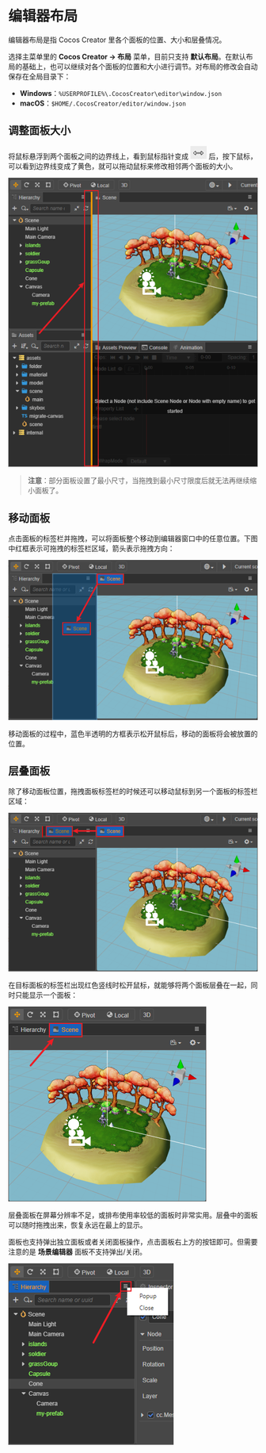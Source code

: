 # 编辑器布局

编辑器布局是指 Cocos Creator 里各个面板的位置、大小和层叠情况。

选择主菜单里的 **Cocos Creator -> 布局** 菜单，目前只支持 **默认布局**。在默认布局的基础上，也可以继续对各个面板的位置和大小进行调节。对布局的修改会自动保存在全局目录下：

- **Windows**：`%USERPROFILE%\.CocosCreator\editor\window.json`
- **macOS**：`$HOME/.CocosCreator/editor/window.json`

## 调整面板大小

将鼠标悬浮到两个面板之间的边界线上，看到鼠标指针变成 ![mouse-cursor](index/mouse-cursor.jpg) 后，按下鼠标，可以看到边界线变成了黄色，就可以拖动鼠标来修改相邻两个面板的大小。

![resize](index/resize.png)

> **注意**：部分面板设置了最小尺寸，当拖拽到最小尺寸限度后就无法再继续缩小面板了。

## 移动面板

点击面板的标签栏并拖拽，可以将面板整个移动到编辑器窗口中的任意位置。下图中红框表示可拖拽的标签栏区域，箭头表示拖拽方向：

![drag tab](index/drag_tab.png)

移动面板的过程中，蓝色半透明的方框表示松开鼠标后，移动的面板将会被放置的位置。

## 层叠面板

除了移动面板位置，拖拽面板标签栏的时候还可以移动鼠标到另一个面板的标签栏区域：

![stack before](index/stack_before.png)

在目标面板的标签栏出现红色竖线时松开鼠标，就能够将两个面板层叠在一起，同时只能显示一个面板：

![stack after](index/stack_after.png)

层叠面板在屏幕分辨率不足，或排布使用率较低的面板时非常实用。层叠中的面板可以随时拖拽出来，恢复永远在最上的显示。

面板也支持弹出独立面板或者关闭面板操作，点击面板右上方的按钮即可。但需要注意的是 **场景编辑器** 面板不支持弹出/关闭。

![popup](index/popup.png)

